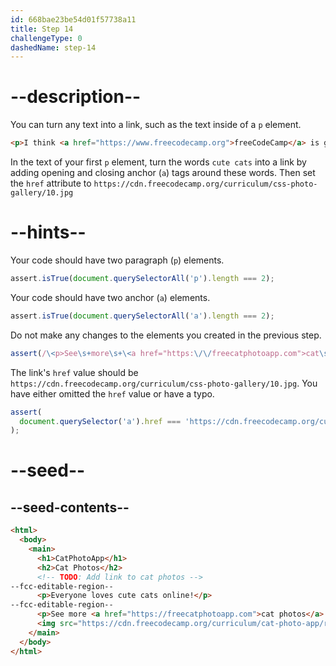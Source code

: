 ```yaml
---
id: 668bae23be54d01f57738a11
title: Step 14
challengeType: 0
dashedName: step-14
---
```


# --description--

You can turn any text into a link, such as the text inside of a `p` element.

```html
<p>I think <a href="https://www.freecodecamp.org">freeCodeCamp</a> is great.</p>
```

In the text of your first `p` element, turn the words `cute cats` into a link by adding opening and closing anchor (`a`) tags around these words. Then set the `href` attribute to `https://cdn.freecodecamp.org/curriculum/css-photo-gallery/10.jpg`

# --hints--

Your code should have two paragraph (`p`) elements.

```js
assert.isTrue(document.querySelectorAll('p').length === 2);
```

Your code should have two anchor (`a`) elements.

```js
assert.isTrue(document.querySelectorAll('a').length === 2);
```

Do not make any changes to the elements you created in the previous step.

```js
assert(/\<p>See\s+more\s+\<a href="https:\/\/freecatphotoapp.com">cat\s+photos<\/a>\s+in\s+our\s+gallery./.test(code));
```

The link's `href` value should be `https://cdn.freecodecamp.org/curriculum/css-photo-gallery/10.jpg`. You have either omitted the `href` value or have a typo.

```js
assert(
  document.querySelector('a').href === 'https://cdn.freecodecamp.org/curriculum/css-photo-gallery/10.jpg'
);
```

# --seed--

## --seed-contents--

```html
<html>
  <body>
    <main>
      <h1>CatPhotoApp</h1>
      <h2>Cat Photos</h2>
      <!-- TODO: Add link to cat photos -->
--fcc-editable-region--
      <p>Everyone loves cute cats online!</p>
--fcc-editable-region--
      <p>See more <a href="https://freecatphotoapp.com">cat photos</a> in our gallery.</p>
      <img src="https://cdn.freecodecamp.org/curriculum/cat-photo-app/relaxing-cat.jpg" alt="A cute orange cat lying on its back">
    </main>
  </body>
</html>
```
